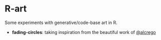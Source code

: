 # R-art

Some experiments with generative/code-base art in R.

- **fading-circles**: taking inspiration from the beautiful work of [@alcrego](https://linktr.ee/alcrego) 